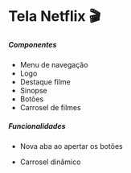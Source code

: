 # Tela Netflix :clapper:

##### Componentes 

* Menu de navegação
* Logo
* Destaque filme
* Sinopse 
* Botões
* Carrosel de filmes 

#####  Funcionalidades 

* Nova aba ao apertar os botões 

- Carrosel dinâmico

  